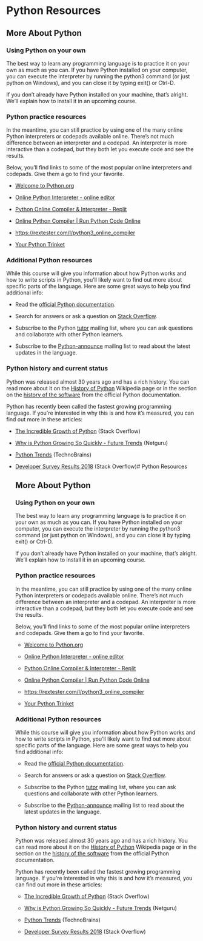 # Python Resources

## **More About Python**

### **Using Python on your own**

The best way to learn any programming language is to practice it on your own as much as you can. If you have Python installed on your computer, you can execute the interpreter by running the python3 command (or just python on Windows), and you can close it by typing exit() or Ctrl-D.

If you don’t already have Python installed on your machine, that’s alright. We’ll explain how to install it in an upcoming course.

### **Python practice resources**

In the meantime, you can still practice by using one of the many online Python interpreters or codepads available online. There’s not much difference between an interpreter and a codepad. An interpreter is more interactive than a codepad, but they both let you execute code and see the results.

Below, you’ll find links to some of the most popular online interpreters and codepads. Give them a go to find your favorite.

- [Welcome to Python.org](https://www.python.org/shell/)

- [Online Python Interpreter - online editor](https://www.onlinegdb.com/online_python_interpreter)

- [Python Online Compiler &amp; Interpreter - Replit](https://repl.it/languages/python3)

- [Online Python Compiler | Run Python Code Online](https://www.tutorialspoint.com/execute_python3_online.php)

- https://rextester.com/l/python3_online_compiler

- [Your Python Trinket](https://trinket.io/python3)

### **Additional Python resources**

While this course will give you information about how Python works and how to write scripts in Python, you’ll likely want to find out more about specific parts of the language. Here are some great ways to help you find additional info: 

- Read the [official Python documentation](https://docs.python.org/3/).

- Search for answers or ask a question on [Stack Overflow](https://stackoverflow.com/). 

- Subscribe to the Python [tutor](https://mail.python.org/mailman/listinfo/tutor) mailing list, where you can ask questions and collaborate with other Python learners.

- Subscribe to the [Python-announce](https://mail.python.org/mailman/listinfo/python-announce-list) mailing list to read about the latest updates in the language.

### **Python history and current status**

Python was released almost 30 years ago and has a rich history. You can read more about it on the [History of Python](https://en.wikipedia.org/wiki/History_of_Python) Wikipedia page or in the section on the [history of the software](https://docs.python.org/3.0/license.html) from the official Python documentation.

Python has recently been called the fastest growing programming language. If you're interested in why this is and how it’s measured, you can find out more in these articles:

- [The Incredible Growth of Python](https://stackoverflow.blog/2017/09/06/incredible-growth-python/) (Stack Overflow)

- [Why is Python Growing So Quickly - Future Trends](https://www.netguru.com/blog/why-python-is-growing-so-quickly-future-trends) (Netguru)

- [Python Trends](https://technobrains.io/watch-out-for-python-trends-2023/) (TechnoBrains)

- [Developer Survey Results 2018](https://insights.stackoverflow.com/survey/2018#technology) (Stack Overflow)# Python Resources
  
  ## **More About Python**
  
  ### **Using Python on your own**
  
  The best way to learn any programming language is to practice it on your own as much as you can. If you have Python installed on your computer, you can execute the interpreter by running the python3 command (or just python on Windows), and you can close it by typing exit() or Ctrl-D.
  
  If you don’t already have Python installed on your machine, that’s alright. We’ll explain how to install it in an upcoming course.
  
  ### **Python practice resources**
  
  In the meantime, you can still practice by using one of the many online Python interpreters or codepads available online. There’s not much difference between an interpreter and a codepad. An interpreter is more interactive than a codepad, but they both let you execute code and see the results.
  
  Below, you’ll find links to some of the most popular online interpreters and codepads. Give them a go to find your favorite.
  
  - [Welcome to Python.org](https://www.python.org/shell/)
  
  - [Online Python Interpreter - online editor](https://www.onlinegdb.com/online_python_interpreter)
  
  - [Python Online Compiler &amp; Interpreter - Replit](https://repl.it/languages/python3)
  
  - [Online Python Compiler | Run Python Code Online](https://www.tutorialspoint.com/execute_python3_online.php)
  
  - https://rextester.com/l/python3_online_compiler
  
  - [Your Python Trinket](https://trinket.io/python3)
  
  ### **Additional Python resources**
  
  While this course will give you information about how Python works and how to write scripts in Python, you’ll likely want to find out more about specific parts of the language. Here are some great ways to help you find additional info: 
  
  - Read the [official Python documentation](https://docs.python.org/3/).
  
  - Search for answers or ask a question on [Stack Overflow](https://stackoverflow.com/). 
  
  - Subscribe to the Python [tutor](https://mail.python.org/mailman/listinfo/tutor) mailing list, where you can ask questions and collaborate with other Python learners.
  
  - Subscribe to the [Python-announce](https://mail.python.org/mailman/listinfo/python-announce-list) mailing list to read about the latest updates in the language.
  
  ### **Python history and current status**
  
  Python was released almost 30 years ago and has a rich history. You can read more about it on the [History of Python](https://en.wikipedia.org/wiki/History_of_Python) Wikipedia page or in the section on the [history of the software](https://docs.python.org/3.0/license.html) from the official Python documentation.
  
  Python has recently been called the fastest growing programming language. If you're interested in why this is and how it’s measured, you can find out more in these articles:
  
  - [The Incredible Growth of Python](https://stackoverflow.blog/2017/09/06/incredible-growth-python/) (Stack Overflow)
  
  - [Why is Python Growing So Quickly - Future Trends](https://www.netguru.com/blog/why-python-is-growing-so-quickly-future-trends) (Netguru)
  
  - [Python Trends](https://technobrains.io/watch-out-for-python-trends-2023/) (TechnoBrains)
  
  - [Developer Survey Results 2018](https://insights.stackoverflow.com/survey/2018#technology) (Stack Overflow)

